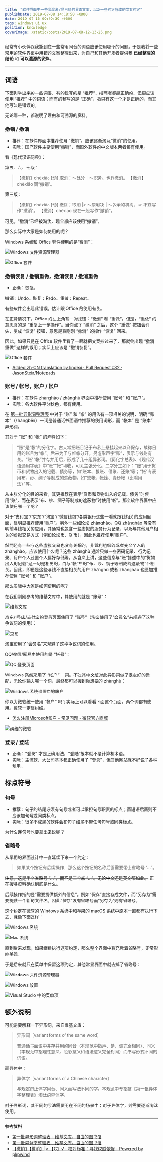 ```yaml
---
title: "软件界面中一些易混淆/易用错的界面文案，以及一些约定俗成的文案约定"
publishDate: 2019-07-08 14:18:50 +0800
date: 2019-07-13 09:49:39 +0800
tags: windows ui ux
position: knowledge
coverImage: /static/posts/2019-07-08-12-13-25.png
---
```


经常有小伙伴跟我撕到底一些常用同音的词语应该使用哪个的问题。于是我将一些常用的软件界面中用错的文案整理出来，为自己和其他开发者提供我 **已经整理的结论** 和 **可以溯源的资料**。

---

<div id="toc"></div>

## 词语

下面列举出来的一些词语，有的我写的是 “推荐”，指两者都是正确的，但更应该使用 “推荐” 中的词语；而有的我写的是 “正确”，指只有这一个才是正确的，而其他写法是错误的。

无论哪一种，都说明了理由和可溯源的资料。

### 撤销 / 撤消

* 推荐：在软件界面中推荐使用 “撤销”。应该逐渐淘汰“撤消”的使用。
* 实际：国产软件主要使用“撤销”，而国外软件的中文版本两者都有使用。

看《现代汉语词典》：

第五、六、七版：

> 【撤销】chèxiāo  [动] 取消：～处分｜～职务。也作撤消。
> 【撤消】chèxiāo  同“撤销”。 

第三版：

> 【撤销】chèxiāo  [动] 撤除；取消 |> ～原判决 | ～多余的机构。☞ 不宜写作“撤消”。
> 【撤消】chèxiāo  现在一般写作“撤销”。

可见，“撤消”已经被淘汰，现全部应该使用“撤销”。

那么实际中大家是如何使用的呢？

Windows 系统和 Office 套件使用的是“撤消”：

![Windows 文件资源管理器](/static/posts/2019-07-08-12-13-25.png)

![Office 套件](/static/posts/2019-07-08-12-17-27.png)

### 撤销恢复 / 撤销重做，撤消恢复 / 撤消重做

* 正确：恢复。

撤销：Undo。恢复：Redo。重做：Repeat。

有些软件会出现此错误，估计跟 Office 的使用有关。

在正常情况下，Office 的左上角有一对按钮：“撤消” 和 “重做”。但是，“重做” 的意思真的是 “重复上一步操作”。当你点了 “撤消” 之后，这个 “重做” 按钮会消失，变成 “恢复” 按钮，意思是将刚刚 “撤消” 的操作 “恢复” 回来。

因此，如果只是在 Office 软件里看了一眼就把文案抄过来了，那就会出现 “撤消重做” 这样的误用；实际上应该是 “撤销恢复”。

![Office 套件](/static/posts/2019-07-08-12-17-27.png)

- [Added zh-CN translation by lindexi · Pull Request #32 · JasonStein/Notepads](https://github.com/JasonStein/Notepads/pull/32#discussion_r300894925)

### 账号 / 帐号，账户 / 帐户

* 推荐：在软件 zhànghào / zhànghù 界面中推荐使用 “账号” 和 “账户”。
* 实际：各大软件平分秋色，都有使用。

在 [第一批异形词整理表](https://zh.wikisource.org/zh-hans/%E7%AC%AC%E4%B8%80%E6%89%B9%E5%BC%82%E5%BD%A2%E8%AF%8D%E6%95%B4%E7%90%86%E8%A1%A8) 中对于 “账” 和 “帐” 的用法有一项相关的说明，明确 “账本”（zhàngběn）一词是普通话书面语中推荐的使用词形，而 “帐本” 是 “账本” 异形词。

其对于 “账” 和 “帐” 的解释如下：

> “账”是“帐”的分化字。古人常把账目记于布帛上悬挂起来以利保存，故称日用的账目为“帐”。后来为了与帷帐分开，另造形声字“账”，表示与钱财有关。“账”“帐”并存并用后，形成了几十组异形词。《简化字总表》、《现代汉语通用字表》中“账”“帐”均收，可见主张分化。二字分工如下：“账”用于货币和货物出入的记载、债务等，如“账本、报账、借账、还账”等；“帐”专表用布、纱、绸子等制成的遮蔽物，如“蚊帐、帐篷、青纱帐（比喻用法）”等。

从主张分化的目的来看，其更推荐在表示“货币和货物出入的记载、债务”时使用“账”，而在表示“布、纱、绸子等制成的遮蔽物”时使用“帐”。那么软件界面中应该使用哪一个呢？

对于“支付宝”/“京东”/“淘宝”/“微信钱包”/各类银行这些一看就跟钱相关的应用里面，很明显推荐使用“账户”。另外一些如论坛 zhànghào，QQ zhànghào 等没有明前与钱相关的应用，其通常也包含一些虚拟的服务行为记录、以及与其他用户相关的虚拟交易方式（例如论坛币、Q 币），因此也推荐使用“账户”。

然而还有一些与这些虚拟交易也没有关系的，非营利组织的或者完全个人的 zhànghào，应该使用什么呢？这些 zhànghù 通常只做一些密码记录、行为记录、用户个人设置个人偏好存储等。从含义上讲，这些信息与“账”描述中的“货物出入的记载”这一句是相关的，而与“帐”中的“布、纱、绸子等制成的遮蔽物”不相关。因此，即便是这些与钱不直接相关的用户 zhànghù 或者 zhànghào 也更加推荐使用 “账号” 和 “账户”。

那么实际中大家是如何使用的呢？

在我们刚刚参考的维基文库中，其使用的就是 “账号”：

![维基文库](/static/posts/2019-07-08-11-40-43.png)

京东/1号店/支付宝的登录页面使用了 “账号”（淘宝使用了“会员名”来规避了这种争议词的使用）：

![京东](/static/posts/2019-07-08-11-44-19.png)

淘宝使用了“会员名”来规避了这种争议词的使用。

QQ/微信/网易中使用的是 “帐号”：

![QQ 登录页面](/static/posts/2019-07-08-11-42-51.png)

Windows 系统采用了 “帐户” 一词。不过其中文版对此异形词做了很友好的适配，无论你输入哪一个词，最终都可以搜到你想要的 zhànghù：

![Windows 系统设置中的帐户](/static/posts/2019-07-08-10-12-26.png)

你以为微软统一使用 “帐户” 吗？实际上可以看看下面这个页面，两个词都有使用。微软一定很纠结。

- [怎么注册Microsoft账户 - 常见问题 - 微软官方商城](https://www.microsoftstore.com.cn/support-and-help/account-faq/zhucemicrosoftzhanghu)

![纠结的微软](/static/posts/2019-07-08-13-47-11.png)

### 登录 / 登陆

* 正确：“登录” 才是正确用法。“登陆”根本就不是计算机术语。
* 实际：主流软、大公司基本都正确使用了 “登录”，但其他网站就不好说了各种乱用。

## 标点符号

### 句号

* 推荐：句子的结尾必须有句号或者可以承担句号职责的标点；而短语后面则不应该加句号或同类标点。
* 实际：很多不成熟的软件会在句子结尾不带任何句号或同类标点。

为什么连句号也要拿出来说呢？

### 省略号

从早期的界面设计中一直延续下来一个约定：

> 如果某个按钮有后续操作，那么这个按钮的名称后面需要带上省略号 “…”。

~~注意，这是半个省略号 “…”，而不是三个点 “...”。无论中文还是英文都如此。~~ 正在搜寻资料确认到底是什么。

后续操作指的是“需要提供额外的信息”。例如“保存”直接存成文件，而“另存为”需要提供一个新的文件名。因此“保存”没有省略号而“另存为”则有省略号。

这个约定在微软的 Windows 系统中和苹果的 macOS 系统中原本一直都有执行下去，就像下面这样：

![Windows 系统](/static/posts/2019-07-08-13-51-04.png)

![Mac 系统](/static/posts/2019-07-08-13-56-38.png)

直到后来发现，如果继续执行这项约定，那么整个界面中将充斥着省略号，非常影响美观。

于是后来就只在菜单中保留这项约定，其他常显界面中就去掉了省略号：

![Windows 文件资源管理器](/static/posts/2019-07-08-14-02-30.png)

![Windows 设置](/static/posts/2019-07-08-14-00-27.png)

![Visual Studio 中的菜单项](/static/posts/2019-07-08-14-04-13.png)

## 额外说明

可能需要解释一下异形词，来自维基文库：

> 异形词（variant forms of the same word）
> 
> 普通话书面语中并存并用的同音（本规范中指声、韵、调完全相同）、同义（本规范中指理性意义、色彩意义和语法意义完全相同）而书写形式不同的词语。

而异体字：

> 异体字（variant forms of a Chinese character）
> 
> 与规定的正体字同音、同义而写法不同的字。本规范中专指被《第一批异体字整理表》淘汰的异体字。

对于异形词，其不同的写法需要用在不同的场景中；对于异体字，则需要逐渐淘汰使用。

---

**参考资料**

- [第一批异形词整理表 - 维基文库，自由的图书馆](https://zh.wikisource.org/zh-hans/%E7%AC%AC%E4%B8%80%E6%89%B9%E5%BC%82%E5%BD%A2%E8%AF%8D%E6%95%B4%E7%90%86%E8%A1%A8)
- [第一批异体字整理表 - 维基文库，自由的图书馆](https://zh.wikisource.org/wiki/%E7%AC%AC%E4%B8%80%E6%89%B9%E5%BC%82%E4%BD%93%E5%AD%97%E6%95%B4%E7%90%86%E8%A1%A8)
- [【撤销】【撤消】|× 【C】√ - 校对标准：寻找权威依据 - Powered by phpwind](http://www.jiaodui.com/bbs/read.php?tid=9865)

